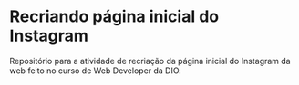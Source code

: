 # Recriando página inicial do Instagram
Repositório para a atividade de recriação da página inicial do Instagram da web feito no curso de Web Developer da DIO.
